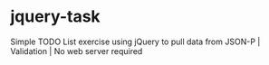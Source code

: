 # jquery-task
Simple TODO List exercise using jQuery to pull data from JSON-P | Validation | No web server required

